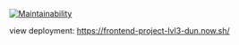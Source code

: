 [![Maintainability](https://api.codeclimate.com/v1/badges/6c9804bd411d5c983973/maintainability)](https://codeclimate.com/github/v1valasvegan/frontend-project-lvl3/maintainability)

view deployment: https://frontend-project-lvl3-dun.now.sh/